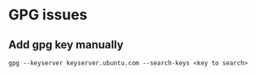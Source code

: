 # GPG issues
## Add gpg key manually
`gpg --keyserver keyserver.ubuntu.com --search-keys <key to search>`
